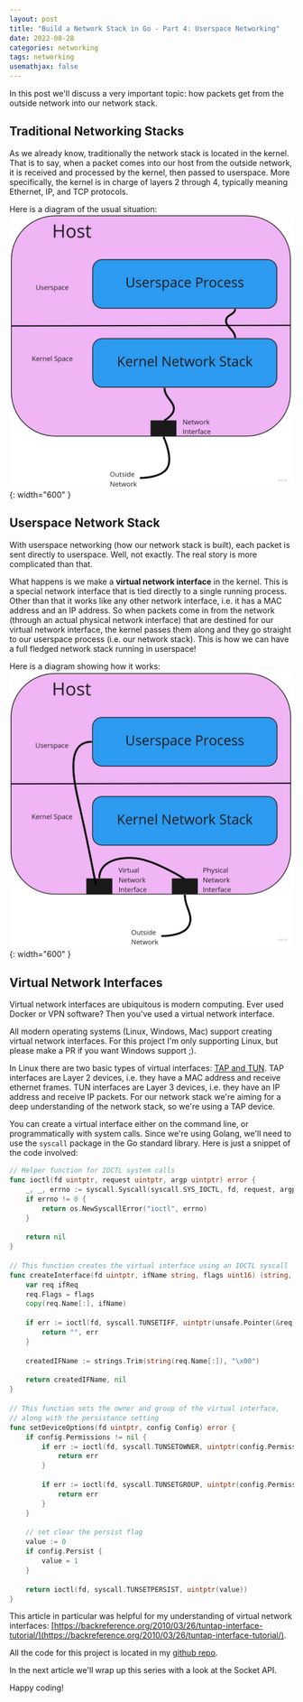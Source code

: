 ```yaml
---
layout: post
title: "Build a Network Stack in Go - Part 4: Userspace Networking"
date: 2022-08-28
categories: networking
tags: networking
usemathjax: false
---
```


In this post we'll discuss a very important topic: how packets get from the outside network into our network stack.

## Traditional Networking Stacks

As we already know, traditionally the network stack is located in the kernel. That is to say, when a packet comes into our host from the outside network, it is received and processed by the kernel, then passed to userspace. More specifically, the kernel is in charge of layers 2 through 4, typically meaning Ethernet, IP, and TCP protocols.

Here is a diagram of the usual situation:
![netstack](/assets/trad_net_stack.jpg){: width="600" }

## Userspace Network Stack

With userspace networking (how our network stack is built), each packet is sent directly to userspace. Well, not exactly. The real story is more complicated than that. 

What happens is we make a **virtual network interface** in the kernel. This is a special network interface that is tied directly to a single running process. Other than that it works like any other network interface, i.e. it has a MAC address and an IP address. So when packets come in from the network (through an actual physical network interface) that are destined for our virtual network interface, the kernel passes them along and they go straight to our userspace process (i.e. our network stack). This is how we can have a full fledged network stack running in userspace!

Here is a diagram showing how it works:
![netstack](/assets/user_net_stack.jpg){: width="600" }

## Virtual Network Interfaces

Virtual network interfaces are ubiquitous is modern computing. Ever used Docker or VPN software? Then you've used a virtual network interface.

All modern operating systems (Linux, Windows, Mac) support creating virtual network interfaces. For this project I'm only supporting Linux, but please make a PR if you want Windows support ;).

In Linux there are two basic types of virtual interfaces: [TAP and TUN](https://www.kernel.org/doc/html/v5.8/networking/tuntap.html). TAP interfaces are Layer 2 devices, i.e. they have a MAC address and receive ethernet frames. TUN interfaces are Layer 3 devices, i.e. they have an IP address and receive IP packets. For our network stack we're aiming for a deep understanding of the network stack, so we're using a TAP device.

You can create a virtual interface either on the command line, or programmatically with system calls. Since we're using Golang, we'll need to use the `syscall` package in the Go standard library. Here is just a snippet of the code involved:

```go
// Helper function for IOCTL system calls
func ioctl(fd uintptr, request uintptr, argp uintptr) error {
	_, _, errno := syscall.Syscall(syscall.SYS_IOCTL, fd, request, argp)
	if errno != 0 {
		return os.NewSyscallError("ioctl", errno)
	}

	return nil
}

// This function creates the virtual interface using an IOCTL syscall
func createInterface(fd uintptr, ifName string, flags uint16) (string, error) {
	var req ifReq
	req.Flags = flags
	copy(req.Name[:], ifName)

	if err := ioctl(fd, syscall.TUNSETIFF, uintptr(unsafe.Pointer(&req))); err != nil {
		return "", err
	}

	createdIFName := strings.Trim(string(req.Name[:]), "\x00")

	return createdIFName, nil
}

// This function sets the owner and group of the virtual interface,
// along with the persistance setting 
func setDeviceOptions(fd uintptr, config Config) error {
	if config.Permissions != nil {
		if err := ioctl(fd, syscall.TUNSETOWNER, uintptr(config.Permissions.Owner)); err != nil {
			return err
		}

		if err := ioctl(fd, syscall.TUNSETGROUP, uintptr(config.Permissions.Group)); err != nil {
			return err
		}
	}

	// set clear the persist flag
	value := 0
	if config.Persist {
		value = 1
	}

	return ioctl(fd, syscall.TUNSETPERSIST, uintptr(value))
}
```

This article in particular was helpful for my understanding of virtual network interfaces: [https://backreference.org/2010/03/26/tuntap-interface-tutorial/](https://backreference.org/2010/03/26/tuntap-interface-tutorial/).

All the code for this project is located in my [github repo](https://github.com/mattcarp12/matnet).

In the next article we'll wrap up this series with a look at the Socket API. 

Happy coding!